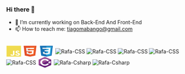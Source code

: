 ### Hi there 👋



- 🔭 I’m currently working on Back-End And Front-End 
- 📫 How to reach me: tiagomabango@gmail.com

<div style="display: inline_block"><br>
  <img align="center" alt="Rafa-Js" height="30" width="40" src="https://raw.githubusercontent.com/devicons/devicon/master/icons/javascript/javascript-plain.svg">
  <img align="center" alt="Rafa-HTML" height="30" width="40" src="https://raw.githubusercontent.com/devicons/devicon/master/icons/html5/html5-original.svg">
  <img align="center" alt="Rafa-CSS" height="30" width="40" src="https://raw.githubusercontent.com/devicons/devicon/master/icons/css3/css3-original.svg">
  <img align="center" alt="Rafa-CSS" height="30" width="40" src="https://icongr.am/devicon/dot-net-original-wordmark.svg?size=128&color=currentColor">
  <img align="center" alt="Rafa-CSS" height="30" width="40" src="https://icongr.am/devicon/git-original.svg?size=128&color=currentColor">
  <img align="center" alt="Rafa-CSS" height="30" width="40" src="https://icongr.am/devicon/jquery-original-wordmark.svg?size=128&color=currentCo">
  <img align="center" alt="Rafa-CSS" height="30" width="40" src="https://icongr.am/devicon/mysql-original-wordmark.svg?size=128&color=currentColor">
  <img align="center" alt="Rafa-CSS" height="30" width="40" src="https://icongr.am/devicon/php-original.svg?size=128&color=currentColor">
  <img align="center" alt="Rafa-Csharp" height="30" width="40" src="https://raw.githubusercontent.com/devicons/devicon/master/icons/csharp/csharp-original.svg">
  <img align="center" alt="Rafa-Csharp" height="30" width="40" src= "https://icongr.am/devicon/docker-original.svg?size=128&color=currentColor">
  <img align="center" alt="Rafa-Csharp" height="30" width="40" src= "https://icongr.am/devicon/vuejs-original.svg?size=128&color=currentColor">
</div>
